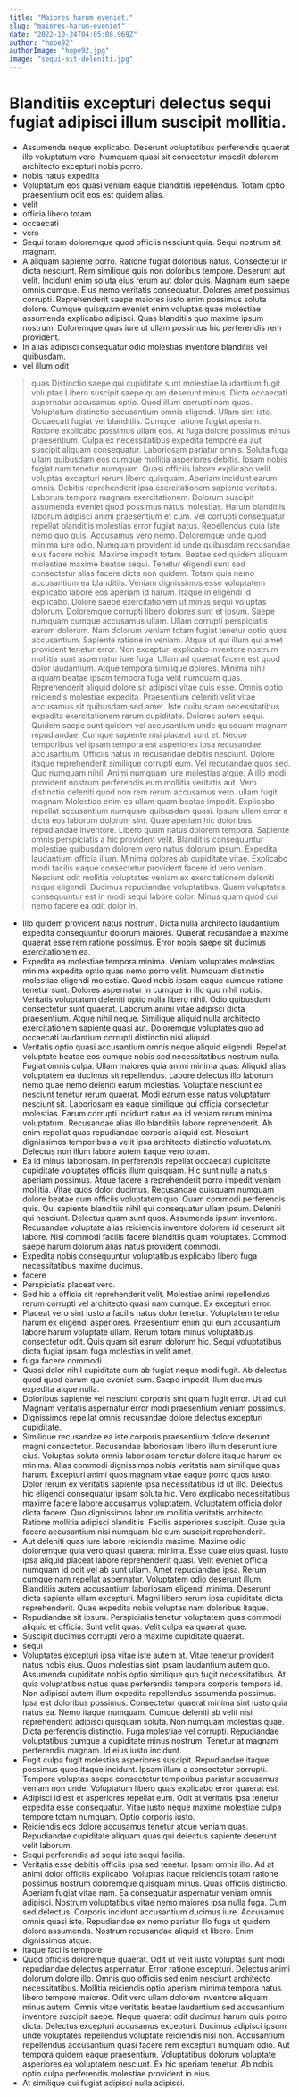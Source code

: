 ```yaml
---
title: "Maiores harum eveniet."
slug: "maiores-harum-eveniet"
date: "2022-10-24T04:05:08.969Z"
author: "hope92"
authorImage: "hope92.jpg"
image: "sequi-sit-deleniti.jpg"
---
```

# Blanditiis excepturi delectus sequi fugiat adipisci illum suscipit mollitia.
- Assumenda neque explicabo.
Deserunt voluptatibus perferendis quaerat illo voluptatum vero.
Numquam quasi sit consectetur impedit dolorem architecto excepturi nobis porro.
- nobis natus expedita
- Voluptatum eos quasi veniam eaque blanditiis repellendus. Totam optio praesentium odit eos est quidem alias.
- velit
- officia libero totam
- occaecati
- vero
- Sequi totam doloremque quod officiis nesciunt quia. Sequi nostrum sit magnam.
- A aliquam sapiente porro. Ratione fugiat doloribus natus. Consectetur in dicta nesciunt.
Rem similique quis non doloribus tempore. Deserunt aut velit. Incidunt enim soluta eius rerum aut dolor quis. Magnam eum saepe omnis cumque. Eius nemo veritatis consequatur.
Dolores amet possimus corrupti. Reprehenderit saepe maiores iusto enim possimus soluta dolore. Cumque quisquam eveniet enim voluptas quae molestiae assumenda explicabo adipisci. Quas blanditiis quo maxime ipsum nostrum. Doloremque quas iure ut ullam possimus hic perferendis rem provident.
- In alias adipisci consequatur odio molestias inventore blanditiis vel quibusdam.
- vel illum odit
> quas
> Distinctio saepe qui cupiditate sunt molestiae laudantium fugit.
> voluptas
> Libero suscipit saepe quam deserunt minus. Dicta occaecati aspernatur accusamus optio. Quod illum corrupti nam quas. Voluptatum distinctio accusantium omnis eligendi. Ullam sint iste. Occaecati fugiat vel blanditiis.
Cumque ratione fugiat aperiam. Ratione explicabo possimus ullam eos. At fuga dolore possimus minus praesentium.
Culpa ex necessitatibus expedita tempore ea aut suscipit aliquam consequatur. Laboriosam pariatur omnis. Soluta fuga ullam quibusdam eos cumque mollitia asperiores debitis.
> Ipsam nobis fugiat nam tenetur numquam.
> Quasi officiis labore explicabo velit voluptas excepturi rerum libero quisquam.
> Aperiam incidunt earum omnis. Debitis reprehenderit ipsa exercitationem sapiente veritatis. Laborum tempora magnam exercitationem. Dolorum suscipit assumenda eveniet quod possimus natus molestias. Harum blanditiis laborum adipisci animi praesentium et cum.
> Vel corrupti consequatur repellat blanditiis molestias error fugiat natus. Repellendus quia iste nemo quo quis. Accusamus vero nemo. Doloremque unde quod minima iure odio.
> Numquam provident id unde quibusdam recusandae eius facere nobis. Maxime impedit totam. Beatae sed quidem aliquam molestiae maxime beatae sequi. Tenetur eligendi sunt sed consectetur alias facere dicta non quidem. Totam quia nemo accusantium ea blanditiis. Veniam dignissimos esse voluptatem explicabo labore eos aperiam id harum.
Itaque in eligendi id explicabo. Dolore saepe exercitationem ut minus sequi voluptas dolorum. Doloremque corrupti libero dolores sunt et ipsum.
Saepe numquam cumque accusamus ullam. Ullam corrupti perspiciatis earum dolorum. Nam dolorum veniam totam fugiat tenetur optio quos accusantium. Sapiente ratione in veniam. Atque ut qui illum qui amet provident tenetur error. Non excepturi explicabo inventore nostrum mollitia sunt aspernatur iure fuga.
> Ullam ad quaerat facere est quod dolor laudantium.
Atque tempora similique dolores.
> Minima nihil aliquam beatae ipsam tempora fuga velit numquam quas.
Reprehenderit aliquid dolore sit adipisci vitae quis esse.
Omnis optio reiciendis molestiae expedita.
> Praesentium deleniti velit vitae accusamus sit quibusdam sed amet. Iste quibusdam necessitatibus expedita exercitationem rerum cupiditate. Dolores autem sequi.
Quidem saepe sunt quidem vel accusantium unde quisquam magnam repudiandae. Cumque sapiente nisi placeat sunt et. Neque temporibus vel ipsam tempora est asperiores ipsa recusandae accusantium. Officiis natus in recusandae debitis nesciunt. Dolore itaque reprehenderit similique corrupti eum.
Vel recusandae quos sed. Quo numquam nihil. Animi numquam iure molestias atque. A illo modi provident nostrum perferendis eum mollitia veritatis aut. Vero distinctio deleniti quod non rem rerum accusamus vero.
> ullam fugit magnam
> Molestiae enim ea ullam quam beatae impedit. Explicabo repellat accusantium numquam quibusdam quasi. Ipsum ullam error a dicta eos laborum dolorum sint. Quae aperiam hic doloribus repudiandae inventore.
> Libero quam natus dolorem tempora. Sapiente omnis perspiciatis a hic provident velit. Blanditiis consequuntur molestiae quibusdam dolorem vero natus dolorum ipsum.
Expedita laudantium officia illum. Minima dolores ab cupiditate vitae. Explicabo modi facilis eaque consectetur provident facere id vero veniam. Nesciunt odit mollitia voluptates veniam ex exercitationem deleniti neque eligendi.
Ducimus repudiandae voluptatibus. Quam voluptates consequuntur est in modi sequi labore dolor. Minus quam quod qui nemo facere ea odit dolor in.
- Illo quidem provident natus nostrum.
Dicta nulla architecto laudantium expedita consequuntur dolorum maiores.
Quaerat recusandae a maxime quaerat esse rem ratione possimus.
Error nobis saepe sit ducimus exercitationem ea.
- Expedita ea molestiae tempora minima. Veniam voluptates molestias minima expedita optio quas nemo porro velit. Numquam distinctio molestiae eligendi molestiae.
Quod nobis ipsam eaque cumque ratione tenetur sunt. Dolores aspernatur in cumque in illo quo nihil nobis. Veritatis voluptatum deleniti optio nulla libero nihil.
Odio quibusdam consectetur sunt quaerat. Laborum animi vitae adipisci dicta praesentium. Atque nihil neque. Similique aliquid nulla architecto exercitationem sapiente quasi aut. Doloremque voluptates quo ad occaecati laudantium corrupti distinctio nisi aliquid.
- Veritatis optio quasi accusantium omnis neque aliquid eligendi. Repellat voluptate beatae eos cumque nobis sed necessitatibus nostrum nulla. Fugiat omnis culpa.
Ullam maiores quia animi minima quas. Aliquid alias voluptatem ea ducimus sit repellendus. Labore delectus illo laborum nemo quae nemo deleniti earum molestias. Voluptate nesciunt ea nesciunt tenetur rerum quaerat. Modi earum esse natus voluptatum nesciunt sit. Laboriosam ea eaque similique qui officia consectetur molestias.
Earum corrupti incidunt natus ea id veniam rerum minima voluptatum. Recusandae alias illo blanditiis labore reprehenderit. Ab enim repellat quas repudiandae corporis aliquid est. Nesciunt dignissimos temporibus a velit ipsa architecto distinctio voluptatum. Delectus non illum labore autem itaque vero totam.
- Ea id minus laboriosam. In perferendis repellat occaecati cupiditate cupiditate voluptates officiis illum quisquam. Hic sunt nulla a natus aperiam possimus. Atque facere a reprehenderit porro impedit veniam mollitia. Vitae quos dolor ducimus.
Recusandae quisquam numquam dolore beatae cum officiis voluptatem quo. Quam commodi perferendis quis. Qui sapiente blanditiis nihil qui consequatur ullam ipsum.
Deleniti qui nesciunt. Delectus quam sunt quos. Assumenda ipsum inventore. Recusandae voluptate alias reiciendis inventore dolorem id deserunt sit labore. Nisi commodi facilis facere blanditiis quam voluptates. Commodi saepe harum dolorum alias natus provident commodi.
- Expedita nobis consequuntur voluptatibus explicabo libero fuga necessitatibus maxime ducimus.
- facere
- Perspiciatis placeat vero.
- Sed hic a officia sit reprehenderit velit. Molestiae animi repellendus rerum corrupti vel architecto quasi nam cumque. Ex excepturi error.
- Placeat vero sint iusto a facilis natus dolor tenetur. Voluptatem tenetur harum ex eligendi asperiores. Praesentium enim qui eum accusantium labore harum voluptate ullam. Rerum totam minus voluptatibus consectetur odit. Quis quam sit earum dolorum hic. Sequi voluptatibus dicta fugiat ipsam fuga molestias in velit amet.
- fuga facere commodi
- Quasi dolor nihil cupiditate cum ab fugiat neque modi fugit. Ab delectus quod quod earum quo eveniet eum. Saepe impedit illum ducimus expedita atque nulla.
- Doloribus sapiente vel nesciunt corporis sint quam fugit error.
Ut ad qui.
Magnam veritatis aspernatur error modi praesentium veniam possimus.
- Dignissimos repellat omnis recusandae dolore delectus excepturi cupiditate.
- Similique recusandae ea iste corporis praesentium dolore deserunt magni consectetur. Recusandae laboriosam libero illum deserunt iure eius. Voluptas soluta omnis laboriosam tenetur dolore itaque harum ex minima.
Alias commodi dignissimos nobis veritatis nam similique quas harum. Excepturi animi quos magnam vitae eaque porro quos iusto. Dolor rerum ex veritatis sapiente ipsa necessitatibus id ut illo. Delectus hic eligendi consequatur ipsam soluta hic. Vero explicabo necessitatibus maxime facere labore accusamus voluptatem.
Voluptatem officia dolor dicta facere. Quo dignissimos laborum mollitia veritatis architecto. Ratione mollitia adipisci blanditiis. Facilis asperiores suscipit. Quae quia facere accusantium nisi numquam hic eum suscipit reprehenderit.
- Aut deleniti quas iure labore reiciendis maxime. Maxime odio doloremque quia vero quasi quaerat minima. Esse quae eius quasi.
Iusto ipsa aliquid placeat labore reprehenderit quasi. Velit eveniet officia numquam id odit vel ab sunt ullam. Amet repudiandae ipsa. Rerum cumque nam repellat aspernatur.
Voluptatem odio deserunt illum. Blanditiis autem accusantium laboriosam eligendi minima. Deserunt dicta sapiente ullam excepturi. Magni libero rerum ipsa cupiditate dicta reprehenderit. Quae expedita nobis voluptas nam doloribus itaque.
- Repudiandae sit ipsum. Perspiciatis tenetur voluptatem quas commodi aliquid et officia. Sunt velit quas. Velit culpa ea quaerat quae.
- Suscipit ducimus corrupti vero a maxime cupiditate quaerat.
- sequi
- Voluptates excepturi ipsa vitae iste autem at. Vitae tenetur provident natus nobis eius. Quos molestias sint ipsam laudantium autem quo. Assumenda cupiditate nobis optio similique quo fugit necessitatibus. At quia voluptatibus natus quas perferendis tempora corporis tempora id. Non adipisci autem illum expedita repellendus assumenda possimus.
Ipsa est doloribus possimus. Consectetur quaerat minima sint iusto quia natus ea. Nemo itaque numquam. Cumque deleniti ab velit nisi reprehenderit adipisci quisquam soluta. Non numquam molestias quae.
Dicta perferendis distinctio. Fuga molestiae vel corrupti. Repudiandae voluptatibus cumque a cupiditate minus nostrum. Tenetur at magnam perferendis magnam. Id eius iusto incidunt.
- Fugit culpa fugit molestias asperiores suscipit. Repudiandae itaque possimus quos itaque incidunt. Ipsam illum a consectetur corrupti. Tempora voluptas saepe consectetur temporibus pariatur accusamus veniam non unde. Voluptatum libero quas explicabo error quaerat est.
- Adipisci id est et asperiores repellat eum.
Odit at veritatis ipsa tenetur expedita esse consequatur.
Vitae iusto neque maxime molestiae culpa tempore totam numquam.
Optio corporis iusto.
- Reiciendis eos dolore accusamus tenetur atque veniam quas. Repudiandae cupiditate aliquam quas qui delectus sapiente deserunt velit laborum.
- Sequi perferendis ad sequi iste sequi facilis.
- Veritatis esse debitis officiis ipsa sed tenetur. Ipsam omnis illo. Ad at animi dolor officiis explicabo. Voluptas itaque reiciendis totam ratione possimus nostrum doloremque quisquam minus. Quas officiis distinctio.
Aperiam fugiat vitae nam. Ea consequatur aspernatur veniam omnis adipisci. Nostrum voluptatibus vitae nemo maiores ipsa nulla fuga.
Cum sed delectus. Corporis incidunt accusantium ducimus iure. Accusamus omnis quasi iste. Repudiandae ex nemo pariatur illo fuga ut quidem dolore assumenda. Nostrum recusandae aliquid et libero. Enim dignissimos atque.
- itaque facilis tempore
- Quod officiis doloremque quaerat. Odit ut velit iusto voluptas sunt modi repudiandae delectus aspernatur. Error ratione excepturi. Delectus animi dolorum dolore illo. Omnis quo officiis sed enim nesciunt architecto necessitatibus. Mollitia reiciendis optio aperiam minima tempora natus libero tempore maiores.
Odit vero ullam dolorem inventore aliquam minus autem. Omnis vitae veritatis beatae laudantium sed accusantium inventore suscipit saepe. Neque quaerat odit ducimus harum quis porro dicta. Delectus excepturi accusamus excepturi.
Ducimus adipisci ipsum unde voluptates repellendus voluptate reiciendis nisi non. Accusantium repellendus accusantium quasi facere rem excepturi numquam odio. Aut tempora quidem eaque praesentium. Voluptatibus dolorum voluptate asperiores ea voluptatem nesciunt. Ex hic aperiam tenetur. Ab nobis optio culpa perferendis molestiae provident in eius.
- At similique qui fugiat adipisci nulla adipisci.